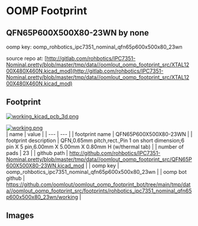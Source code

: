 # OOMP Footprint  
## QFN65P600X500X80-23WN  by none  
  
oomp key: oomp_rohbotics_ipc7351_nominal_qfn65p600x500x80_23wn  
  
source repo at: [http://gitlab.com/rohbotics/IPC7351-Nominal.pretty/blob/master/tmp/data//oomlout_oomp_footprint_src/XTAL1200X480X460N.kicad_mod](http://gitlab.com/rohbotics/IPC7351-Nominal.pretty/blob/master/tmp/data//oomlout_oomp_footprint_src/XTAL1200X480X460N.kicad_mod)  
## Footprint  
  
[![working_kicad_pcb_3d.png](working_kicad_pcb_3d_600.png)](working_kicad_pcb_3d.png)  
  
[![working.png](working_600.png)](working.png)  
| name | value | 
| --- | --- | 
| footprint name | QFN65P600X500X80-23WN | 
| footprint description | QFN,0.65mm pitch,rect.,Pin 1 on short dimension;6 pin X 5 pin,6.00mm X 5.00mm X 0.80mm H (w/thermal tab) | 
| number of pads | 23 | 
| github path | http://github.com/rohbotics/IPC7351-Nominal.pretty/blob/master/tmp/data//oomlout_oomp_footprint_src/QFN65P600X500X80-23WN.kicad_mod | 
| oomp key | oomp_rohbotics_ipc7351_nominal_qfn65p600x500x80_23wn | 
| oomp bot github | https://github.com/oomlout/oomlout_oomp_footprint_bot/tree/main/tmp/data//oomlout_oomp_footprint_src/footprints/rohbotics_ipc7351_nominal_qfn65p600x500x80_23wn/working | 
## Images  

